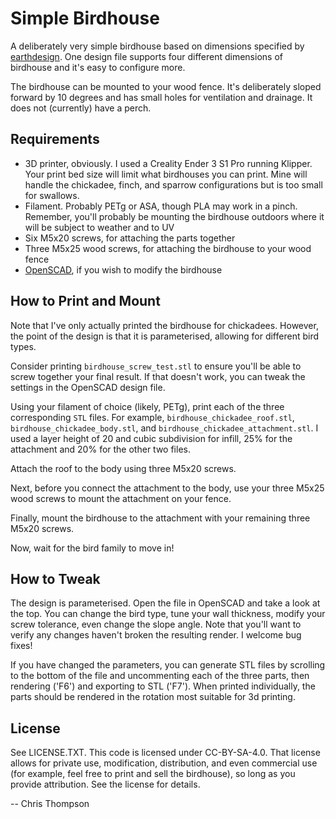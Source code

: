 # Simple Birdhouse
A deliberately very simple birdhouse based on dimensions specified by [earthdesign](http://www.earthdesign.ca/bime.html). One design file supports four different dimensions of birdhouse and it's easy to configure more.

The birdhouse can be mounted to your wood fence. It's deliberately sloped forward by 10 degrees and has small holes for ventilation and drainage. It does not (currently) have a perch.

## Requirements
* 3D printer, obviously. I used a Creality Ender 3 S1 Pro running Klipper. Your print bed size will limit what birdhouses you can print. Mine will handle the chickadee, finch, and sparrow configurations but is too small for swallows.
* Filament. Probably PETg or ASA, though PLA may work in a pinch. Remember, you'll probably be mounting the birdhouse outdoors where it will be subject to weather and to UV
* Six M5x20 screws, for attaching the parts together
* Three M5x25 wood screws, for attaching the birdhouse to your wood fence
* [OpenSCAD](https://openscad.org/), if you wish to modify the birdhouse

## How to Print and Mount
Note that I've only actually printed the birdhouse for chickadees. However, the point of the design is that it is parameterised, allowing for different bird types.

Consider printing `birdhouse_screw_test.stl` to ensure you'll be able to screw together your final result. If that doesn't work, you can tweak the settings in the OpenSCAD design file.

Using your filament of choice (likely, PETg), print each of the three corresponding `STL` files. For example, `birdhouse_chickadee_roof.stl`, `birdhouse_chickadee_body.stl`, and `birdhouse_chickadee_attachment.stl`. I used a layer height of 20 and cubic subdivision for infill, 25% for the attachment and 20% for the other two files.

Attach the roof to the body using three M5x20 screws.

Next, before you connect the attachment to the body, use your three M5x25 wood screws to mount the attachment on your fence.

Finally, mount the birdhouse to the attachment with your remaining three M5x20 screws.

Now, wait for the bird family to move in!

## How to Tweak
The design is parameterised. Open the file in OpenSCAD and take a look at the top. You can change the bird type, tune your wall thickness, modify your screw tolerance, even change the slope angle. Note that you'll want to verify any changes haven't broken the resulting render. I welcome bug fixes!

If you have changed the parameters, you can generate STL files by scrolling to the bottom of the file and uncommenting each of the three parts, then rendering ('F6') and exporting to STL ('F7'). When printed individually, the parts should be rendered in the rotation most suitable for 3d printing.

## License

See LICENSE.TXT. This code is licensed under CC-BY-SA-4.0. That license allows
for private use, modification, distribution, and even commercial use (for
example, feel free to print and sell the birdhouse), so long as you provide
attribution. See the license for details.

-- Chris Thompson
